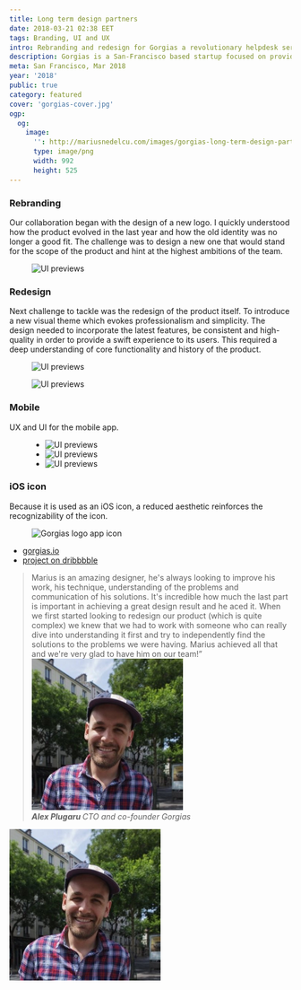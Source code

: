 ```yaml
---
title: Long term design partners
date: 2018-03-21 02:38 EET
tags: Branding, UI and UX
intro: Rebranding and redesign for Gorgias a revolutionary helpdesk service
description: Gorgias is a San-Francisco based startup focused on providing the best helpdesk product out there. It introduces some unique features to help agents treat support requests more effectively like the possibility to configure automatic responses and the flawless integration with social media channels and most popular services in the e-commerce ecosystem. Its effectiveness is proven by its rapid growth.
meta: San Francisco, Mar 2018
year: '2018'
public: true
category: featured
cover: 'gorgias-cover.jpg'
ogp:
  og:
    image:
      '': http://mariusnedelcu.com/images/gorgias-long-term-design-partners/gorgias-cover.jpg
      type: image/png
      width: 992
      height: 525
---
```

### Rebranding
Our collaboration began with the design of a new logo. I quickly understood how the product evolved in the last year and how the old identity was no longer a good fit. The challenge was to design a new one that would stand for the scope of the product and hint at the highest ambitions of the team.

<figure>
	<img src="/images/gorgias-long-term-design-partners/gorgias-logo.jpg" alt="UI previews">
</figure>

### Redesign
Next challenge to tackle was the redesign of the product itself. To introduce a new visual theme which evokes professionalism and simplicity. The design needed to incorporate the latest features, be consistent and high-quality in order to provide a swift experience to its users. This required a deep understanding of core functionality and history of the product.

<figure>
	<img src="/images/gorgias-long-term-design-partners/gorgias_product_preview.jpg" alt="UI previews">
</figure>

<figure>
	<img src="/images/gorgias-long-term-design-partners/tkw_a_0@2x.png" alt="UI previews">
</figure>


### Mobile
UX and UI for the mobile app.

<figure>
  <ul class="mobile-frame">
    <li><div><img src="/images/gorgias-long-term-design-partners/tk_05_alt_@2x.png" alt="UI previews"></div></li>
    <li><div><img src="/images/gorgias-long-term-design-partners/tklst_01_@2x.png" alt="UI previews"></div></li>
    <li><div><img src="/images/gorgias-long-term-design-partners/tklst_03_@2x.png" alt="UI previews"></div></li>
  </ul>
</figure>

### iOS icon
Because it is used as an iOS icon, a reduced aesthetic reinforces the recognizability of the icon.
<figure>
	<img src="/images/gorgias-long-term-design-partners/a.png" alt="Gorgias logo app icon">
</figure>

<ul class="project-info">
  <li><a href="http://www.gorgias.io">gorgias.io</a></li>
  <li><a href="http://www.gorgias.io">project on dribbbble</a></li>
</ul>

<div class="client">
  <blockquote class="blockquote">
    Marius is an amazing designer, he's always looking to improve his work, his technique, understanding of the problems and communication of his solutions. It's incredible how much the last part is important in achieving a great design result and he aced it. When we first started looking to redesign our product (which is quite complex) we knew that we had to work with someone who can really dive into understanding it first and try to independently find the solutions to the problems we were having. Marius achieved all that and we're very glad to have him on our team!”
    <cite>
      <img src="/images/alex_plugaru.png">
      <div>
        <strong> Alex Plugaru </strong>
        <span> CTO and co-founder Gorgias </span>
      </div>
    </cite>
  </blockquote>
  <div class="avatar"><img src="/images/alex_plugaru.png"></div>
</div>
